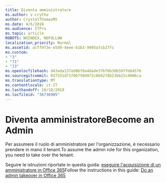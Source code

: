 ```yaml
---
title: Diventa amministratore
ms.author: v-crytho
author: CrystalThomasMS
ms.date: 4/6/2018
ms.audience: ITPro
ms.topic: article
ROBOTS: NOINDEX, NOFOLLOW
localization_priority: Normal
ms.assetid: acff9f3e-e5d9-4eee-b1b3-9895a7cb27fc
ms.custom:
- "3"
- "71"
- "13"
ms.openlocfilehash: d43ada137a906f0a4dade37bf6b30b597fd64576
ms.sourcegitcommit: 037331d71f06750d972c0b6278b23bb15c4806ca
ms.translationtype: MT
ms.contentlocale: it-IT
ms.lasthandoff: 10/18/2019
ms.locfileid: "36736905"
---
```

# <a name="become-an-admin"></a><span data-ttu-id="59e94-102">Diventa amministratore</span><span class="sxs-lookup"><span data-stu-id="59e94-102">Become an Admin</span></span>

<span data-ttu-id="59e94-103">Per assumere il ruolo di amministratore per l'organizzazione, è necessario prendere in mano il tenant.</span><span class="sxs-lookup"><span data-stu-id="59e94-103">To assume the admin role for this organization, you need to take over the tenant.</span></span>
  
<span data-ttu-id="59e94-104">Seguire le istruzioni riportate in questa guida: [eseguire l'acquisizione di un amministratore in Office 365](https://docs.microsoft.com/office365/admin/misc/become-the-admin)</span><span class="sxs-lookup"><span data-stu-id="59e94-104">Follow the instructions in this guide: [Do an admin takeover in Office 365](https://docs.microsoft.com/office365/admin/misc/become-the-admin)</span></span>